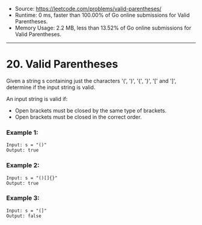 - Source: https://leetcode.com/problems/valid-parentheses/
- Runtime: 0 ms, faster than 100.00% of Go online submissions for Valid Parentheses.
- Memory Usage: 2.2 MB, less than 13.52% of Go online submissions for Valid Parentheses.
---
# 20. Valid Parentheses



Given a string s containing just the characters '(', ')', '{', '}', '[' and ']', determine if the input string is valid.

An input string is valid if:
 - Open brackets must be closed by the same type of brackets.
 - Open brackets must be closed in the correct order.
 

### Example 1:

```
Input: s = "()"
Output: true
```


### Example 2:

```
Input: s = "()[]{}"
Output: true
```


### Example 3:

```
Input: s = "(]"
Output: false
```
